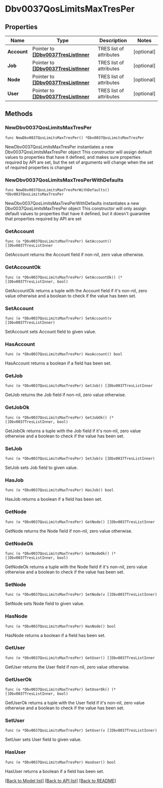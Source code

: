 # Dbv0037QosLimitsMaxTresPer

## Properties

Name | Type | Description | Notes
------------ | ------------- | ------------- | -------------
**Account** | Pointer to [**[]Dbv0037TresListInner**](Dbv0037TresListInner.md) | TRES list of attributes | [optional] 
**Job** | Pointer to [**[]Dbv0037TresListInner**](Dbv0037TresListInner.md) | TRES list of attributes | [optional] 
**Node** | Pointer to [**[]Dbv0037TresListInner**](Dbv0037TresListInner.md) | TRES list of attributes | [optional] 
**User** | Pointer to [**[]Dbv0037TresListInner**](Dbv0037TresListInner.md) | TRES list of attributes | [optional] 

## Methods

### NewDbv0037QosLimitsMaxTresPer

`func NewDbv0037QosLimitsMaxTresPer() *Dbv0037QosLimitsMaxTresPer`

NewDbv0037QosLimitsMaxTresPer instantiates a new Dbv0037QosLimitsMaxTresPer object
This constructor will assign default values to properties that have it defined,
and makes sure properties required by API are set, but the set of arguments
will change when the set of required properties is changed

### NewDbv0037QosLimitsMaxTresPerWithDefaults

`func NewDbv0037QosLimitsMaxTresPerWithDefaults() *Dbv0037QosLimitsMaxTresPer`

NewDbv0037QosLimitsMaxTresPerWithDefaults instantiates a new Dbv0037QosLimitsMaxTresPer object
This constructor will only assign default values to properties that have it defined,
but it doesn't guarantee that properties required by API are set

### GetAccount

`func (o *Dbv0037QosLimitsMaxTresPer) GetAccount() []Dbv0037TresListInner`

GetAccount returns the Account field if non-nil, zero value otherwise.

### GetAccountOk

`func (o *Dbv0037QosLimitsMaxTresPer) GetAccountOk() (*[]Dbv0037TresListInner, bool)`

GetAccountOk returns a tuple with the Account field if it's non-nil, zero value otherwise
and a boolean to check if the value has been set.

### SetAccount

`func (o *Dbv0037QosLimitsMaxTresPer) SetAccount(v []Dbv0037TresListInner)`

SetAccount sets Account field to given value.

### HasAccount

`func (o *Dbv0037QosLimitsMaxTresPer) HasAccount() bool`

HasAccount returns a boolean if a field has been set.

### GetJob

`func (o *Dbv0037QosLimitsMaxTresPer) GetJob() []Dbv0037TresListInner`

GetJob returns the Job field if non-nil, zero value otherwise.

### GetJobOk

`func (o *Dbv0037QosLimitsMaxTresPer) GetJobOk() (*[]Dbv0037TresListInner, bool)`

GetJobOk returns a tuple with the Job field if it's non-nil, zero value otherwise
and a boolean to check if the value has been set.

### SetJob

`func (o *Dbv0037QosLimitsMaxTresPer) SetJob(v []Dbv0037TresListInner)`

SetJob sets Job field to given value.

### HasJob

`func (o *Dbv0037QosLimitsMaxTresPer) HasJob() bool`

HasJob returns a boolean if a field has been set.

### GetNode

`func (o *Dbv0037QosLimitsMaxTresPer) GetNode() []Dbv0037TresListInner`

GetNode returns the Node field if non-nil, zero value otherwise.

### GetNodeOk

`func (o *Dbv0037QosLimitsMaxTresPer) GetNodeOk() (*[]Dbv0037TresListInner, bool)`

GetNodeOk returns a tuple with the Node field if it's non-nil, zero value otherwise
and a boolean to check if the value has been set.

### SetNode

`func (o *Dbv0037QosLimitsMaxTresPer) SetNode(v []Dbv0037TresListInner)`

SetNode sets Node field to given value.

### HasNode

`func (o *Dbv0037QosLimitsMaxTresPer) HasNode() bool`

HasNode returns a boolean if a field has been set.

### GetUser

`func (o *Dbv0037QosLimitsMaxTresPer) GetUser() []Dbv0037TresListInner`

GetUser returns the User field if non-nil, zero value otherwise.

### GetUserOk

`func (o *Dbv0037QosLimitsMaxTresPer) GetUserOk() (*[]Dbv0037TresListInner, bool)`

GetUserOk returns a tuple with the User field if it's non-nil, zero value otherwise
and a boolean to check if the value has been set.

### SetUser

`func (o *Dbv0037QosLimitsMaxTresPer) SetUser(v []Dbv0037TresListInner)`

SetUser sets User field to given value.

### HasUser

`func (o *Dbv0037QosLimitsMaxTresPer) HasUser() bool`

HasUser returns a boolean if a field has been set.


[[Back to Model list]](../README.md#documentation-for-models) [[Back to API list]](../README.md#documentation-for-api-endpoints) [[Back to README]](../README.md)


